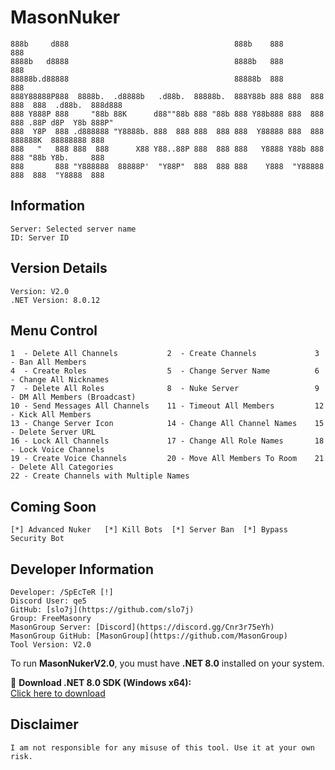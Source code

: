 # MasonNuker

```
888b     d888                                     888b    888          888
8888b   d8888                                     8888b   888          888
88888b.d88888                                     88888b  888          888
888Y88888P888  8888b.  .d8888b   .d88b.  88888b.  888Y88b 888 888  888 888  888  .d88b.  888d888
888 Y888P 888     "88b 88K      d88""88b 888 "88b 888 Y88b888 888  888 888 .88P d8P  Y8b 888P"
888  Y8P  888 .d888888 "Y8888b. 888  888 888  888 888  Y88888 888  888 888888K  88888888 888
888   "   888 888  888      X88 Y88..88P 888  888 888   Y8888 Y88b 888 888 "88b Y8b.     888
888       888 "Y888888  88888P'  "Y88P"  888  888 888    Y888  "Y88888 888  888  "Y8888  888
```
## Information
```
Server: Selected server name  
ID: Server ID  
```

## Version Details
```
Version: V2.0  
.NET Version: 8.0.12  
```

## Menu Control
```
1  - Delete All Channels           2  - Create Channels             3  - Ban All Members  
4  - Create Roles                  5  - Change Server Name          6  - Change All Nicknames  
7  - Delete All Roles              8  - Nuke Server                 9  - DM All Members (Broadcast)  
10 - Send Messages All Channels    11 - Timeout All Members         12 - Kick All Members  
13 - Change Server Icon            14 - Change All Channel Names    15 - Delete Server URL  
16 - Lock All Channels             17 - Change All Role Names       18 - Lock Voice Channels  
19 - Create Voice Channels         20 - Move All Members To Room    21 - Delete All Categories  
22 - Create Channels with Multiple Names  
```

## Coming Soon
```
[*] Advanced Nuker   [*] Kill Bots  [*] Server Ban  [*] Bypass Security Bot  
```

## Developer Information
```
Developer: /SpEcTeR [!]
Discord User: qe5  
GitHub: [slo7j](https://github.com/slo7j)  
Group: FreeMasonry  
MasonGroup Server: [Discord](https://discord.gg/Cnr3r75eYh)  
MasonGroup GitHub: [MasonGroup](https://github.com/MasonGroup)  
Tool Version: V2.0  
```

To run **MasonNukerV2.0**, you must have **.NET 8.0** installed on your system.  

🔗 **Download .NET 8.0 SDK (Windows x64):**  
[Click here to download](https://download.visualstudio.microsoft.com/download/pr/4b3b488c-9e69-4d60-bba2-79412b68d15d/b55f49a270c3413a6ea4b208f820515d/dotnet-sdk-8.0.405-win-x64.exe)  

## Disclaimer
```
I am not responsible for any misuse of this tool. Use it at your own risk.
```


